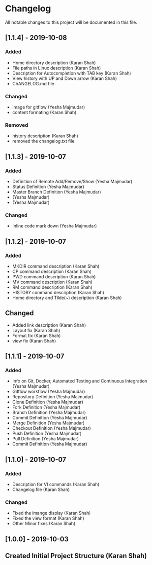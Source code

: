 # Changelog  
All notable changes to this project will be documented in this file.  

## [1.1.4] - 2019-10-08

### Added
- Home directory description (Karan Shah)
- File paths in Linux description (Karan Shah)
- Description for Autocompletion with TAB key (Karan Shah)
- View history with UP and Down arrow  (Karan Shah)
- ChANGELOG.md file


### Changed
- image for gitflow (Yesha Majmudar)
- content formating (Karan Shah)

### Removed
- history description (Karan Shah)
- removed the changelog.txt file


## [1.1.3] - 2019-10-07

### Added
- Definition of Remote Add/Remove/Show (Yesha Majmudar)
- Status Definition (Yesha Majmudar)
- Master Branch Definition (Yesha Majmudar)
- (Yesha Majmudar)
- (Yesha Majmudar)

### Changed
- Inline code mark down (Yesha Majmudar)

## [1.1.2] - 2019-10-07

### Added
- MKDIR command description (Karan Shah)
- CP command description (Karan Shah)
- PWD command description (Karan Shah)
- MV command description (Karan Shah)
- RM command description (Karan Shah)
- HISTORY command description (Karan Shah)
- Home directory and Tilde(~) description (Karan Shah)

## Changed
- Added link description (Karan Shah)
- Layout fix (Karan Shah)
- Format fix (Karan Shah)
- view fix (Karan Shah)

## [1.1.1] - 2019-10-07

### Added
- Info on Git, Docker, Automated Testing and Continuous Integration (Yesha Majmudar)
- Gitflow workflow (Yesha Majmudar)
- Repository Definition (Yesha Majmudar)
- Clone Definition (Yesha Majmudar)
- Fork Definition (Yesha Majmudar)
- Branch Definition (Yesha Majmudar)
- Commit Definition (Yesha Majmudar)
- Merge Definition (Yesha Majmudar)
- Checkout Definition (Yesha Majmudar)
- Push Definition (Yesha Majmudar)
- Pull Definition (Yesha Majmudar)
- Commit Definition (Yesha Majmudar)

## [1.1.0] - 2019-10-07

### Added
- Description for VI commands (Karan Shah)
- Changelog file (Karan Shah)

### Changed
- Fixed the imange display (Karan Shah)
- Fixed the view format (Karan Shah)
- Other Minor fixes (Karan Shah)

## [1.0.0] - 2019-10-03  
## Created Initial Project Structure (Karan Shah)
